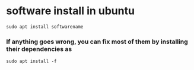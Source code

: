 # software install in ubuntu 

```
sudo apt install softwarename

```

### If anything goes wrong, you can fix most of them by installing their dependencies as
```
sudo apt install -f

```


